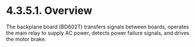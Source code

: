 ﻿# 4.3.5.1. Overview 

The backplane board (BD602T) transfers signals between boards, operates the main relay to supply AC power, detects power failure signals, and drives the motor brake.


